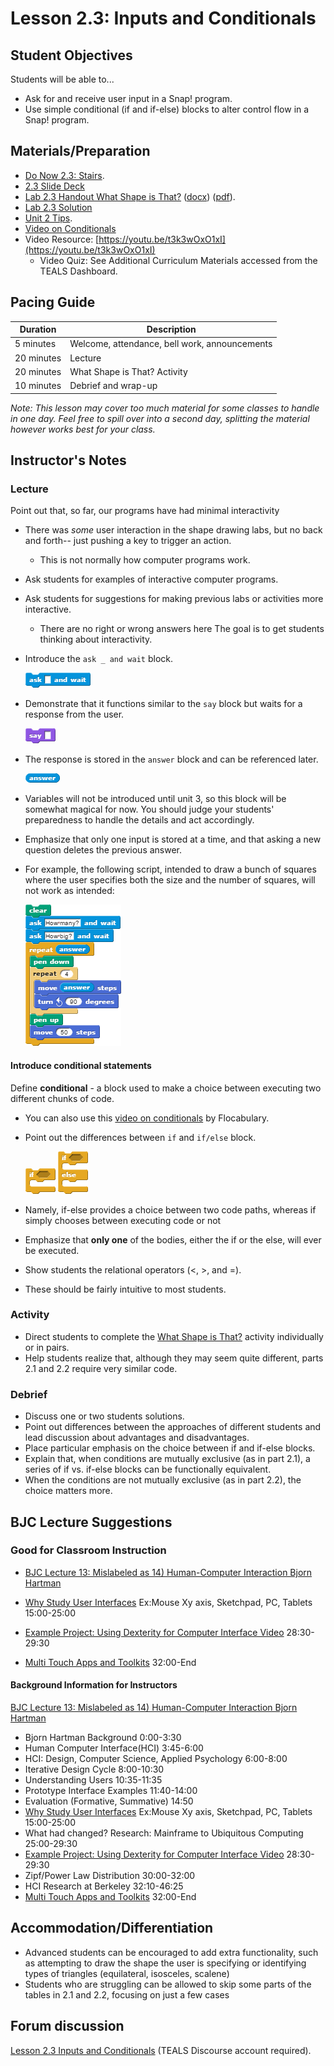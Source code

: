 # Lesson 2.3: Inputs and Conditionals

## Student Objectives

Students will be able to...

* Ask for and receive user input in a Snap! program.
* Use simple conditional (if and if-else) blocks to alter control flow in a Snap! program.

## Materials/Preparation

* [Do Now 2.3: Stairs](do_now_23.md).
* [2.3 Slide Deck](https://github.com/TEALSK12/introduction-to-computer-science/raw/master/slidedecks/TEALS%20SNAP%202.3.pptx)
* [Lab 2.3 Handout What Shape is That?](lab_23.md) ([docx](https://github.com/TEALSK12/introduction-to-computer-science/raw/master/Unit%202%20Word/Lab%202.3%20What%20Shape%20Is%20That.docx)) ([pdf](https://github.com/TEALSK12/introduction-to-computer-science/raw/master/Unit%202%20PDF/Lab%202.3%20What%20Shape%20Is%20That.pdf)).
* [Lab 2.3 Solution](https://www.tealsk12.org/intro-to-computer-science-sample-solutions/)
* [Unit 2 Tips](unit_2_tips.md).
* [Video on Conditionals](https://www.flocabulary.com/unit/coding-conditionals/)
* Video Resource: [https://youtu.be/t3k3wOxO1xI](https://youtu.be/t3k3wOxO1xI)
  * Video Quiz: See Additional Curriculum Materials accessed from the TEALS Dashboard.

## Pacing Guide

| Duration   | Description                                   |
| ---------- | --------------------------------------------- |
| 5 minutes  | Welcome, attendance, bell work, announcements |
| 20 minutes | Lecture                                       |
| 20 minutes | What Shape is That? Activity               |
| 10 minutes | Debrief and wrap-up                           |

_Note: This lesson may cover too much material for some classes to handle in one day.  Feel free to spill over into a second day, splitting the material however works best for your class._

## Instructor's Notes

### Lecture

Point out that, so far, our programs have had minimal interactivity

* There was _some_ user interaction in the shape drawing labs, but no back and forth-- just pushing a key to trigger an action.
  * This is not normally how computer programs work.
* Ask students for examples of interactive computer programs.
* Ask students for suggestions for making previous labs or activities more interactive.
  * There are no right or wrong answers here The goal is to get students thinking about interactivity.
* Introduce the `ask _ and wait` block.

  ![Ask Block](ask.png)

* Demonstrate that it functions similar to the `say` block but waits for a response from the user.

  ![Say Block](say.png)

* The response is stored in the `answer` block and can be referenced later.

  ![Answer Block](answer.png)

* Variables will not be introduced until unit 3, so this block will be somewhat magical for now.  You should judge your students' preparedness to handle the details and act accordingly.
* Emphasize that only one input is stored at a time, and that asking a new question deletes the previous answer.
* For example, the following script, intended to draw a bunch of squares where the user specifies both the size and the number of squares, will not work as intended:

    ![Draw Squares Example Code](draw%20squares.png)

#### Introduce conditional statements

Define **conditional** - a block used to make a choice between executing two different chunks of code.

* You can also use this [video on conditionals](https://www.flocabulary.com/unit/coding-conditionals/) by Flocabulary.
* Point out the differences between `if` and `if/else` block.

    ![If Block](if.png)
    ![If Else Block](if-else.png)

* Namely, if-else provides a choice between two code paths, whereas if simply chooses between executing code or not
* Emphasize that **only one** of the bodies, either the if or the else, will ever be executed.
* Show students the relational operators (<, >, and =).
* These should be fairly intuitive to most students.

### Activity

* Direct students to complete the [What Shape is That?](lab_23.md) activity individually or in pairs.
* Help students realize that, although they may seem quite different, parts 2.1 and 2.2 require very similar code.

### Debrief

* Discuss one or two students solutions.
* Point out differences between the approaches of different students and lead discussion about advantages and disadvantages.
* Place particular emphasis on the choice between if and if-else blocks.
* Explain that, when conditions are mutually exclusive (as in part 2.1), a series of if vs. if-else blocks can be functionally equivalent.
* When the conditions are not mutually exclusive (as in part 2.2), the choice matters more.

## BJC Lecture Suggestions

### Good for Classroom Instruction

* [BJC Lecture 13: Mislabeled as 14) Human-Computer Interaction Bjorn Hartman](https://www.youtube.com/watch?v=3VZ7D01T2Yc)

* [Why Study User Interfaces](http://www.youtube.com/watch?v=3VZ7D01T2Yc&t=15m0s)
Ex:Mouse Xy axis, Sketchpad, PC, Tablets 15:00-25:00
* [Example Project: Using Dexterity for Computer Interface Video](http://www.youtube.com/watch?v=3VZ7D01T2Yc&t=28m30s) 28:30-29:30
* [Multi Touch Apps and Toolkits](http://www.youtube.com/watch?v=3VZ7D01T2Yc&t=32m0s) 32:00-End

#### Background Information for Instructors

[BJC Lecture 13: Mislabeled as 14) Human-Computer Interaction Bjorn Hartman](https://www.youtube.com/watch?v=3VZ7D01T2Yc)

* Bjorn Hartman Background 0:00-3:30
* Human Computer Interface(HCI) 3:45-6:00
* HCI: Design, Computer Science, Applied Psychology 6:00-8:00
* Iterative Design Cycle 8:00-10:30
* Understanding Users 10:35-11:35
* Prototype Interface Examples 11:40-14:00
* Evaluation (Formative, Summative) 14:50
* [Why Study User Interfaces](http://www.youtube.com/watch?v=3VZ7D01T2Yc&t=15m0s)
Ex:Mouse Xy axis, Sketchpad, PC, Tablets 15:00-25:00
* What had changed? Research: Mainframe to Ubiquitous Computing 25:00-29:30
* [Example Project: Using Dexterity for Computer Interface Video](http://www.youtube.com/watch?v=3VZ7D01T2Yc&t=28m30s) 28:30-29:30
* Zipf/Power Law Distribution 30:00-32:00
* HCI Research at Berkeley 32:10-46:25
* [Multi Touch Apps and Toolkits](http://www.youtube.com/watch?v=3VZ7D01T2Yc&t=32m0s) 32:00-End

## Accommodation/Differentiation

* Advanced students can be encouraged to add extra functionality, such as attempting to draw the shape the user is specifying or identifying types of triangles (equilateral, isosceles, scalene)
* Students who are struggling can be allowed to skip some parts of the tables in 2.1 and 2.2, focusing on just a few cases

## Forum discussion

[Lesson 2.3 Inputs and Conditionals](
http://forums.tealsk12.org/c/intro-unit-2-loops/lesson-2-3-inputs-and-conditionals) (TEALS Discourse account required).</a>
